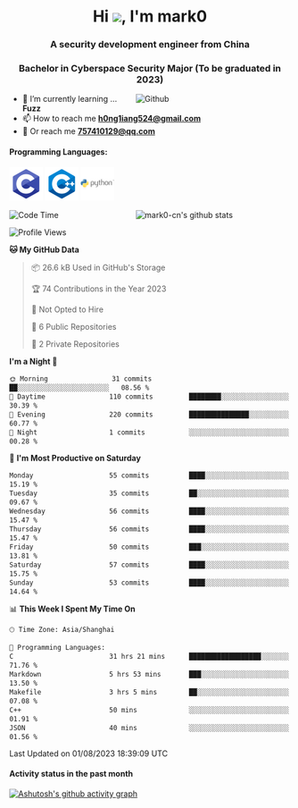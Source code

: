 <h1 align="center">Hi <img src="https://raw.githubusercontent.com/iampavangandhi/iampavangandhi/master/gifs/Hi.gif" width="30px">, I'm mark0</h1>

<h3 align="center">A security development engineer from China</h3>
<h3 align="center">Bachelor in Cyberspace Security Major (To be graduated in 2023)</h3>

<img width="55%" align="right" alt="Github" src="https://raw.githubusercontent.com/onimur/.github/master/.resources/git-header.svg" />

<!-- - 🔭 I’m currently working on **vKarma Webapp** -->
<!-- - 💬 Ask me about ... **Web Develpoment** -->
<!-- - 😄 Employement ... **Open for intern opportunities** -->
<!-- - ⚡ Fun fact ... **Anime**❤ -->
- 🌱 I’m currently learning ... **Fuzz**
- 📫 How to reach me **h0ng1iang524@gmail.com**
- 📨 Or reach me **757410129@qq.com**

<h4>Programming Languages: </h4>
<p align="left">
 <img style="margin: auto;" src="https://raw.githubusercontent.com/sachinverma53121/sachinverma53121/master/icons/c.png" alt=c width="60" height="60"/>
 <img style="margin: auto;" src="https://raw.githubusercontent.com/sachinverma53121/sachinverma53121/master/icons/cpp.png" alt=cplusplus width="60" height="60"/>
 <img style="margin: auto;" src="https://raw.githubusercontent.com/sachinverma53121/sachinverma53121/master/icons/python.png" alt=python width="60" height="60"/>
</p>


<img width="55%" align="right" alt="mark0-cn's github stats" src="https://github-readme-stats.vercel.app/api?username=mark0-cn&show_icons=true&hide_border=true" />

<!--START_SECTION:waka-->
![Code Time](http://img.shields.io/badge/Code%20Time-1%2C084%20hrs%2024%20mins-blue)

![Profile Views](http://img.shields.io/badge/Profile%20Views-118-blue)

**🐱 My GitHub Data** 

> 📦 26.6 kB Used in GitHub's Storage 
 > 
> 🏆 74 Contributions in the Year 2023
 > 
> 🚫 Not Opted to Hire
 > 
> 📜 6 Public Repositories 
 > 
> 🔑 2 Private Repositories 
 > 
**I'm a Night 🦉** 

```text
🌞 Morning                31 commits          ██░░░░░░░░░░░░░░░░░░░░░░░   08.56 % 
🌆 Daytime                110 commits         ████████░░░░░░░░░░░░░░░░░   30.39 % 
🌃 Evening                220 commits         ███████████████░░░░░░░░░░   60.77 % 
🌙 Night                  1 commits           ░░░░░░░░░░░░░░░░░░░░░░░░░   00.28 % 
```
📅 **I'm Most Productive on Saturday** 

```text
Monday                   55 commits          ████░░░░░░░░░░░░░░░░░░░░░   15.19 % 
Tuesday                  35 commits          ██░░░░░░░░░░░░░░░░░░░░░░░   09.67 % 
Wednesday                56 commits          ████░░░░░░░░░░░░░░░░░░░░░   15.47 % 
Thursday                 56 commits          ████░░░░░░░░░░░░░░░░░░░░░   15.47 % 
Friday                   50 commits          ███░░░░░░░░░░░░░░░░░░░░░░   13.81 % 
Saturday                 57 commits          ████░░░░░░░░░░░░░░░░░░░░░   15.75 % 
Sunday                   53 commits          ████░░░░░░░░░░░░░░░░░░░░░   14.64 % 
```


📊 **This Week I Spent My Time On** 

```text
🕑︎ Time Zone: Asia/Shanghai

💬 Programming Languages: 
C                        31 hrs 21 mins      ██████████████████░░░░░░░   71.76 % 
Markdown                 5 hrs 53 mins       ███░░░░░░░░░░░░░░░░░░░░░░   13.50 % 
Makefile                 3 hrs 5 mins        ██░░░░░░░░░░░░░░░░░░░░░░░   07.08 % 
C++                      50 mins             ░░░░░░░░░░░░░░░░░░░░░░░░░   01.91 % 
JSON                     40 mins             ░░░░░░░░░░░░░░░░░░░░░░░░░   01.56 % 
```


 Last Updated on 01/08/2023 18:39:09 UTC
<!--END_SECTION:waka-->

<h4>Activity status in the past month</h4>

[![Ashutosh's github activity graph](https://github-readme-activity-graph.vercel.app/graph?username=mark0-cn&theme=dracula)](https://github.com/ashutosh00710/github-readme-activity-graph)

<!--
**mark0-cn/mark0-cn** is a ✨ _special_ ✨ repository because its `README.md` (this file) appears on your GitHub profile.

Here are some ideas to get you started:

- 🔭 I’m currently working on ...
- 🌱 I’m currently learning ...
- 👯 I’m looking to collaborate on ...
- 🤔 I’m looking for help with ...
- 💬 Ask me about ...
- 📫 How to reach me: ...
- 😄 Pronouns: ...
- ⚡ Fun fact: ...
-->
